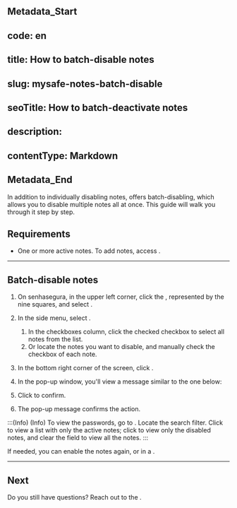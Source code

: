 ## Metadata_Start 
## code: en
## title: How to batch-disable notes 
## slug: mysafe-notes-batch-disable 
## seoTitle: How to batch-deactivate notes 
## description:  
## contentType: Markdown 
## Metadata_End
In addition to individually disabling notes,  offers batch-disabling, which allows you to disable multiple notes all at once. This guide will walk you through it step by step.

## Requirements

* One or more active notes. To add notes, access .


* * *

## Batch-disable notes

1. On senhasegura, in the upper left corner, click the , represented by the nine squares, and select .
2. In the side menu, select .
    1. In the checkboxes column, click the checked checkbox to select all notes from the list.
    2. Or locate the notes you want to disable, and manually check the checkbox of each note.
3. In the bottom right corner of the screen, click .
4. In the  pop-up window, you'll view a message similar to the one below:



5. Click  to confirm.
6. The pop-up message  confirms the action.

:::(Info) (Info)
To view the passwords, go to . Locate the  search filter. Click  to view a list with only the active notes; click  to view only the disabled notes, and clear the field to view all the notes.
:::

 If needed, you can enable the notes again,  or in a .
***

## Next




Do you still have questions? Reach out to the .
